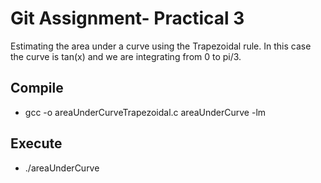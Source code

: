 # Git Assignment- Practical 3

Estimating the area under a curve using the Trapezoidal rule. In this case the curve is tan(x) and we are integrating from 0 to pi/3.

## Compile
* gcc -o areaUnderCurveTrapezoidal.c areaUnderCurve -lm

## Execute
* ./areaUnderCurve
